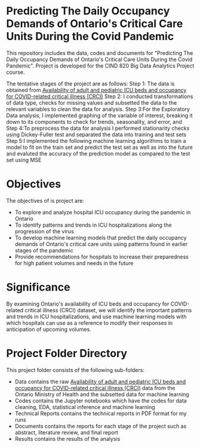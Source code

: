 # Predicting The Daily Occupancy Demands of Ontario's Critical Care Units During the Covid Pandemic
This repository includes the data, codes and documents for "Predicting The Daily Occupancy Demands of Ontario's Critical Care Units During the Covid Pandemic". 
Project is developed for the CIND 820 Big Data Analytics Project course.

The tentative stages of the project are as follows:
Step 1: The data is obtained from [Availability of adult and pediatric ICU beds and occupancy for COVID-related critical illness (CRCI)](https://data.ontario.ca/dataset/availability-of-adult-icu-beds-and-occupancy-for-covid-related-critical-illness-crci)
Step 2: I conducted transformations of data type, checks for missing values and subsetted the data to the relevant variables to clean the data for analysis.
Step 3:For the Exploratory Data analysis, I implemented graphing of the variable of interest, breaking it down to its components to check for trends, seasonality, and error, and 
Step 4:To preprocess the data for analysis I performed stationarity checks using Dickey-Fuller test and separated the data into training and test sets
Step 5:I implemented the following machine learning algorithms to train a model to fit on the train set and predict the test set as well as into the future and evaluted the accuracy of the prediction model as compared to the test set using MSE

# Objectives
The objectives of is project are:

- To explore and analyze hospital ICU occupancy during the pandemic in Ontario
- To identify patterns and trends in ICU hospitalizations along the progression of the virus
- To develop machine learning models that predict the daily occupancy demands of Ontario's critical care units using patterns found in earlier stages of the pandemic
- Provide recommendations for hospitals to increase their preparedness for high patient volumes and needs in the future

# Significance
By examining Ontario's availability of ICU beds and occupancy for COVID-related critical illness (CRCI) dataset, we will identify the important patterns and trends in ICU hospitalizations, and use machine learning models with which hospitals can use as a reference to modify their responses in anticipation of upcoming volumes. 

# Project Folder Directory
This project folder consists of the following sub-folders:

- Data contains the raw [Availability of adult and pediatric ICU beds and occupancy for COVID-related critical illness (CRCI)](https://data.ontario.ca/dataset/availability-of-adult-icu-beds-and-occupancy-for-covid-related-critical-illness-crci) data from the Ontario Ministry of Health and the subsetted data for machine learning
- Codes contains the Jupyter notebooks which have the codes for data cleaning, EDA, statistical inference and machine learning
- Technical Reports contains the technical reports in PDF format for my runs
- Documents contains the reports for each stage of the project such as abstract, literature review, and final report
- Results contains the results of the analysis
